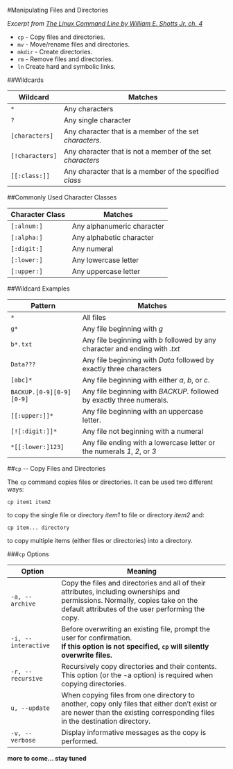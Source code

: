 #Manipulating Files and Directories

*Excerpt from [The Linux Command Line by William E. Shotts Jr. ch. 4 ](http://www.amazon.com/Linux-Command-Line-Complete-Introduction/dp/1593273894/ref=sr_1_1?s=books&ie=UTF8&qid=1456194414&sr=1-1)*

* `cp` - Copy files and directories.
* `mv` - Move/rename files and directories.
* `mkdir` - Create directories.
* `rm` - Remove files and directories.
* `ln` Create hard and symbolic links.

##Wildcards

| Wildcard | Matches |
| --- | --- |
| `*` | Any characters |
| `?` | Any single character |
|`[characters]` | Any character that is a member of the set *characters*. |
| `[!characters]` | Any character that is not a member of the set *characters* |
| `[[:class:]]` | Any character that is a member of the specified *class* |

##Commonly Used Character Classes

| Character Class | Matches |
| --- | --- |
| `[:alnum:]` | Any alphanumeric character |
| `[:alpha:]` | Any alphabetic character |
| `[:digit:]` | Any numeral |
| `[:lower:]` | Any lowercase letter |
| `[:upper:]` | Any uppercase letter |

##Wildcard Examples

|Pattern|Matches|
|---|---|
|`*`|All files|
|`g*`|Any file beginning with *g*|
|`b*.txt`| Any file beginning with *b* followed by any character and ending with *.txt*|
|`Data???` | Any file beginning with *Data* followed by exactly three characters|
|`[abc]*`|Any file beginning with either *a*, *b*, or *c*.|
|`BACKUP.[0-9][0-9][0-9]`|Any file beginning with *BACKUP.* followed by exactly three numerals.|
|`[[:upper:]]*` | Any file beginning with an uppercase letter.|
|`[![:digit:]]*` | Any file not beginning with a numeral |
|`*[[:lower:]123]` | Any file ending with a lowercase letter or the numerals *1*, *2*, or *3* |

##`cp` -- Copy Files and Directories

The `cp` command copies files or directories. It can be used two different ways:

```cp item1 item2```

to copy the single file or directory *item1* to file or directory *item2* and:

```cp item... directory```

to copy multiple items (either files or directories) into a directory.

###`cp` Options

|Option|Meaning|
|---|---|
|`-a, --archive`| Copy the files and directories and all of their attributes, including ownerships and permissions. Normally, copies take on the default attributes of the user performing the copy.|
|`-i, --interactive`| Before overwriting an existing file, prompt the user for confirmation. <br>**If this option is not specified, `cp` will silently overwrite files.**|
|`-r, --recursive`| Recursively copy directories and their contents. This option (or the -a option) is required when copying directories.|
|`u, --update`|When copying files from one directory to another, copy only files that either don’t exist or are newer than the existing corresponding files in the destination directory.|
|`-v, --verbose`|Display informative messages as the copy is performed.|

**more to come... stay tuned**
